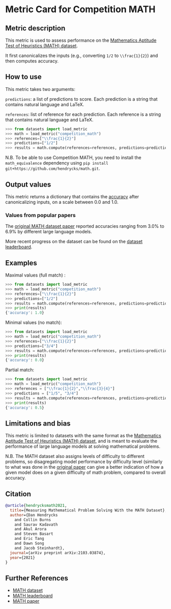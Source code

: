 # Metric Card for Competition MATH

## Metric description

This metric is used to assess performance on the [Mathematics Aptitude Test of Heuristics (MATH) dataset](https://huggingface.co/datasets/competition_math). 

It first canonicalizes the inputs (e.g., converting `1/2` to `\\frac{1}{2}`) and then computes accuracy.

## How to use 

This metric takes two arguments:

`predictions`: a list of predictions to score. Each prediction is a string that contains natural language and LaTeX.

 `references`: list of reference for each prediction. Each reference is a string that contains natural language and LaTeX.


```python
>>> from datasets import load_metric
>>> math = load_metric("competition_math")
>>> references=["\\frac{1}{2}"]
>>> predictions=["1/2"]
>>> results = math.compute(references=references, predictions=predictions)
```

N.B. To be able to use Competition MATH, you need to install the `math_equivalence` dependency using `pip install git+https://github.com/hendrycks/math.git`. 


## Output values

This metric returns a dictionary that contains the [accuracy](https://huggingface.co/metrics/accuracy) after canonicalizing inputs, on a scale between 0.0 and 1.0.

### Values from popular papers
The [original MATH dataset paper](https://arxiv.org/pdf/2103.03874.pdf) reported accuracies ranging from 3.0% to 6.9% by different large language models. 

More recent progress on the dataset can be found on the [dataset leaderboard](https://paperswithcode.com/sota/math-word-problem-solving-on-math).

## Examples 

Maximal values (full match) :

```python
>>> from datasets import load_metric
>>> math = load_metric("competition_math")
>>> references=["\\frac{1}{2}"]
>>> predictions=["1/2"]
>>> results = math.compute(references=references, predictions=predictions)
>>> print(results)
{'accuracy': 1.0}
```

Minimal values (no match):

```python
>>> from datasets import load_metric
>>> math = load_metric("competition_math")
>>> references=["\\frac{1}{2}"]
>>> predictions=["3/4"]
>>> results = math.compute(references=references, predictions=predictions)
>>> print(results)
{'accuracy': 0.0}
```

Partial match:

```python
>>> from datasets import load_metric
>>> math = load_metric("competition_math")
>>> references = ["\\frac{1}{2}","\\frac{3}{4}"]
>>> predictions = ["1/5", "3/4"]
>>> results = math.compute(references=references, predictions=predictions)
>>> print(results)
{'accuracy': 0.5}
```

## Limitations and bias

This metric is limited to datasets with the same format as the [Mathematics Aptitude Test of Heuristics (MATH) dataset](https://huggingface.co/datasets/competition_math), and is meant to evaluate the performance of large language models at solving mathematical problems.

N.B. The MATH dataset also assigns levels of difficulty to different problems, so disagregating model performance by difficulty level (similarly to what was done in the [original paper](https://arxiv.org/abs/2103.03874) can give a better indication of how a given model does on a given difficulty of math problem, compared to overall accuracy. 

## Citation

```bibtex
@article{hendrycksmath2021,
  title={Measuring Mathematical Problem Solving With the MATH Dataset},
  author={Dan Hendrycks
    and Collin Burns
    and Saurav Kadavath
    and Akul Arora
    and Steven Basart
    and Eric Tang
    and Dawn Song
    and Jacob Steinhardt},
  journal={arXiv preprint arXiv:2103.03874},
  year={2021}
}
```
    
## Further References 
- [MATH dataset](https://huggingface.co/datasets/competition_math)
- [MATH leaderboard](https://paperswithcode.com/sota/math-word-problem-solving-on-math)
- [MATH paper](https://arxiv.org/abs/2103.03874)
